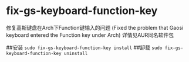 # fix-gs-keyboard-function-key
修复高斯键盘在Arch下Function键输入的问题 (Fixed the problem that Gaosi keyboard entered the Function key under Arch)
详情见AUR同名软件包

##安装 `sudo fix-gs-keyboard-function-key install`
##卸载 `sudo fix-gs-keyboard-function-key uninstall`

